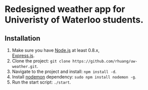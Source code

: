 Redesigned weather app for Univeristy of Waterloo students.
===========================================================

Installation
------------

1. Make sure you have [Node.js](http://nodejs.org/ "Node.js") at least 0.8.x,  
[Express.js](http://expressjs.com/ "Express.js").
1. Clone the project: `git clone https://github.com/rhuang/uw-weather.git`.  
2. Navigate to the project and install: `npm install -d`.  
3. Install [nodemon](https://github.com/remy/nodemon) dependency: `sudo npm install nodemon -g`.  
4. Run the start script: `./start`.  
